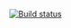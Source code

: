 [![Build status](https://ci.appveyor.com/api/projects/status/lqxbrlhn5tfdgm9n/branch/main?svg=true)](https://ci.appveyor.com/project/Alinaprish/hwselenide/branch/main)
